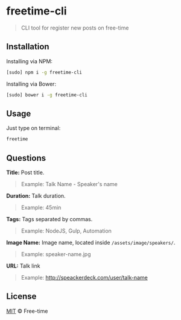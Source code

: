 # freetime-cli

> CLI tool for register new posts on free-time

## Installation

Installing via NPM:

```sh
[sudo] npm i -g freetime-cli
```

Installing via Bower:

```sh
[sudo] bower i -g freetime-cli
```

## Usage

Just type on terminal:

```sh
freetime
```

## Questions

**Title:** Post title.

> Example: Talk Name - Speaker's name

**Duration:** Talk duration.

> Example: 45min

**Tags:** Tags separated by commas.

> Example: NodeJS, Gulp, Automation

**Image Name:** Image name, located inside `/assets/image/speakers/`.

> Example: speaker-name.jpg

**URL:** Talk link

> Example: http://speackerdeck.com/user/talk-name

## License

[MIT](LICENSE.md) &copy; Free-time
